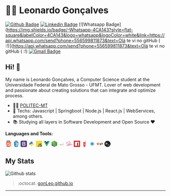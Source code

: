 # :man_technologist: Leonardo Gonçalves

[![Github Badge](https://img.shields.io/badge/-Github-000?style=flat-square&logo=Github&logoColor=white&link=https://github.com/gonLeo)](https://github.com/gonLeo)
[![Linkedin Badge](https://img.shields.io/badge/-LinkedIn-blue?style=flat-square&logo=Linkedin&logoColor=white&link=https://www.linkedin.com/in/gonleo/)](https://www.linkedin.com/in/dbatista/)
[![Whatsapp Badge](https://img.shields.io/badge/-Whatsapp-4CA143?style=flat-square&labelColor=4CA143&logo=whatsapp&logoColor=white&link=https://api.whatsapp.com/send?phone=556599811873&text=Olá te vi no gitHub ( :!)](https://api.whatsapp.com/send?phone=556599811873&text=Olá te vi no gitHub ( :!)
[![Gmail Badge](https://img.shields.io/badge/-Gmail-c14438?style=flat-square&logo=Gmail&logoColor=white&link=mailto:leonardo.oliveira@aluno.ic.ufmt.br)](mailto:leonardo.oliveira@aluno.ic.ufmt.br)

## Hi! 👋

My name is Leonardo Gonçalves, a Computer Science student at the Universidade Federal de Mato Grosso - UFMT. Lover of web development and passionate about creating solutions that can integrate and optimize process.

- :office_worker: [POLITEC-MT](http://www.politec.mt.gov.br/)
- :blue_heart: Techs: Javascript | Springboot | Node.js | React.js | WebServices, among others.
- :books: Studying all layers in Software Development and Open Source :heart:

**Languages and Tools:**

<code><img height="20" src="https://raw.githubusercontent.com/github/explore/80688e429a7d4ef2fca1e82350fe8e3517d3494d/topics/html/html.png"></code>
<code><img height="20" src="https://raw.githubusercontent.com/github/explore/80688e429a7d4ef2fca1e82350fe8e3517d3494d/topics/css/css.png"></code>
<code><img height="20" src="https://raw.githubusercontent.com/github/explore/80688e429a7d4ef2fca1e82350fe8e3517d3494d/topics/bootstrap/bootstrap.png"></code>
<code><img height="20" src="https://raw.githubusercontent.com/github/explore/80688e429a7d4ef2fca1e82350fe8e3517d3494d/topics/python/python.png"></code>
<code><img height="20" src="https://raw.githubusercontent.com/github/explore/80688e429a7d4ef2fca1e82350fe8e3517d3494d/topics/javascript/javascript.png"></code>
<code><img height="20" src="https://raw.githubusercontent.com/github/explore/80688e429a7d4ef2fca1e82350fe8e3517d3494d/topics/vue/vue.png"></code>
<code><img height="20" src="https://raw.githubusercontent.com/github/explore/80688e429a7d4ef2fca1e82350fe8e3517d3494d/topics/nodejs/nodejs.png"></code>
<code><img height="20" src="https://raw.githubusercontent.com/github/explore/80688e429a7d4ef2fca1e82350fe8e3517d3494d/topics/mysql/mysql.png"></code>
<code><img height="20" src="https://raw.githubusercontent.com/github/explore/80688e429a7d4ef2fca1e82350fe8e3517d3494d/topics/sass/sass.png"></code>
<code><img height="20" src="https://raw.githubusercontent.com/github/explore/80688e429a7d4ef2fca1e82350fe8e3517d3494d/topics/npm/npm.png"></code>
<code><img height="20" src="https://raw.githubusercontent.com/github/explore/80688e429a7d4ef2fca1e82350fe8e3517d3494d/topics/gulp/gulp.png"></code>
<code><img height="20" src="https://raw.githubusercontent.com/github/explore/80688e429a7d4ef2fca1e82350fe8e3517d3494d/topics/webpack/webpack.png"></code>
<code><img height="20" src="https://raw.githubusercontent.com/github/explore/80688e429a7d4ef2fca1e82350fe8e3517d3494d/topics/git/git.png"></code>
<code><img height="20" src="https://raw.githubusercontent.com/github/explore/80688e429a7d4ef2fca1e82350fe8e3517d3494d/topics/terminal/terminal.png"></code>

## My Stats

![Github stats](https://github-readme-stats.vercel.app/api?username=gonLeo&show_icons=true&hide_border=true)
<!-- https://github-readme-stats.vercel.app/api/top-langs/?username=gonLeo&hide=html&layout=compac -->

> :octocat: [gonLeo.github.io](https://gonLeo.github.io)

---
